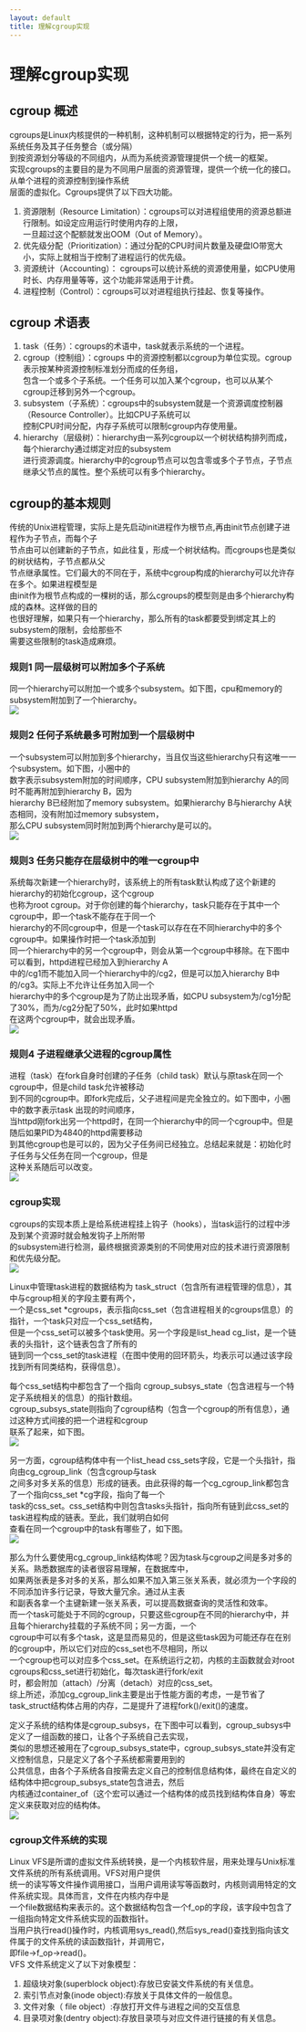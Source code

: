 ```yaml
---
layout: default
title: 理解cgroup实现 
---
```

# 理解cgroup实现

## cgroup 概述
cgroups是Linux内核提供的一种机制，这种机制可以根据特定的行为，把一系列系统任务及其子任务整合（或分隔）   
到按资源划分等级的不同组内，从而为系统资源管理提供一个统一的框架。    
实现cgroups的主要目的是为不同用户层面的资源管理，提供一个统一化的接口。从单个进程的资源控制到操作系统   
层面的虚拟化。Cgroups提供了以下四大功能。
1. 资源限制（Resource Limitation）：cgroups可以对进程组使用的资源总额进行限制。如设定应用运行时使用内存的上限，   
一旦超过这个配额就发出OOM（Out of Memory）。
2. 优先级分配（Prioritization）：通过分配的CPU时间片数量及硬盘IO带宽大小，实际上就相当于控制了进程运行的优先级。
3. 资源统计（Accounting）： cgroups可以统计系统的资源使用量，如CPU使用时长、内存用量等等，这个功能非常适用于计费。
4. 进程控制（Control）：cgroups可以对进程组执行挂起、恢复等操作。

## cgroup 术语表
1. task（任务）：cgroups的术语中，task就表示系统的一个进程。
2. cgroup（控制组）：cgroups 中的资源控制都以cgroup为单位实现。cgroup表示按某种资源控制标准划分而成的任务组，   
包含一个或多个子系统。一个任务可以加入某个cgroup，也可以从某个cgroup迁移到另外一个cgroup。
3. subsystem（子系统）：cgroups中的subsystem就是一个资源调度控制器（Resource Controller）。比如CPU子系统可以   
控制CPU时间分配，内存子系统可以限制cgroup内存使用量。
4. hierarchy（层级树）：hierarchy由一系列cgroup以一个树状结构排列而成，每个hierarchy通过绑定对应的subsystem   
进行资源调度。hierarchy中的cgroup节点可以包含零或多个子节点，子节点继承父节点的属性。整个系统可以有多个hierarchy。

## cgroup的基本规则
传统的Unix进程管理，实际上是先启动init进程作为根节点,再由init节点创建子进程作为子节点，而每个子   
节点由可以创建新的子节点，如此往复，形成一个树状结构。而cgroups也是类似的树状结构，子节点都从父   
节点继承属性。它们最大的不同在于，系统中cgroup构成的hierarchy可以允许存在多个。如果进程模型是   
由init作为根节点构成的一棵树的话，那么cgroups的模型则是由多个hierarchy构成的森林。这样做的目的   
也很好理解，如果只有一个hierarchy，那么所有的task都要受到绑定其上的subsystem的限制，会给那些不   
需要这些限制的task造成麻烦。   

### 规则1 同一层级树可以附加多个子系统      
同一个hierarchy可以附加一个或多个subsystem。如下图，cpu和memory的subsystem附加到了一个hierarchy。      
![](https://raw.githubusercontent.com/lxlenovostar/lix_blog/gh-pages/images/2016-11-02-understand-cgroup-1.png)   

### 规则2 任何子系统最多可附加到一个层级树中   
一个subsystem可以附加到多个hierarchy，当且仅当这些hierarchy只有这唯一一个subsystem。如下图，小圈中的   
数字表示subsystem附加的时间顺序，CPU subsystem附加到hierarchy A的同时不能再附加到hierarchy B，因为   
hierarchy B已经附加了memory subsystem。如果hierarchy B与hierarchy A状态相同，没有附加过memory subsystem，   
那么CPU subsystem同时附加到两个hierarchy是可以的。   
![](https://raw.githubusercontent.com/lxlenovostar/lix_blog/gh-pages/images/2016-11-02-understand-cgroup-2.png)   

### 规则3 任务只能存在层级树中的唯一cgroup中      
系统每次新建一个hierarchy时，该系统上的所有task默认构成了这个新建的hierarchy的初始化cgroup，这个cgroup   
也称为root cgroup。对于你创建的每个hierarchy，task只能存在于其中一个cgroup中，即一个task不能存在于同一个   
hierarchy的不同cgroup中，但是一个task可以存在在不同hierarchy中的多个cgroup中。如果操作时把一个task添加到    
同一个hierarchy中的另一个cgroup中，则会从第一个cgroup中移除。在下图中可以看到，httpd进程已经加入到hierarchy A     
中的/cg1而不能加入同一个hierarchy中的/cg2，但是可以加入hierarchy B中的/cg3。实际上不允许让任务加入同一个   
hierarchy中的多个cgroup是为了防止出现矛盾，如CPU subsystem为/cg1分配了30%，而为/cg2分配了50%，此时如果httpd   
在这两个cgroup中，就会出现矛盾。   
![](https://raw.githubusercontent.com/lxlenovostar/lix_blog/gh-pages/images/2016-11-02-understand-cgroup-3.png)   

### 规则4 子进程继承父进程的cgroup属性    
进程（task）在fork自身时创建的子任务（child task）默认与原task在同一个cgroup中，但是child task允许被移动   
到不同的cgroup中。即fork完成后，父子进程间是完全独立的。如下图中，小圈中的数字表示task 出现的时间顺序，   
当httpd刚fork出另一个httpd时，在同一个hierarchy中的同一个cgroup中。但是随后如果PID为4840的httpd需要移动   
到其他cgroup也是可以的，因为父子任务间已经独立。总结起来就是：初始化时子任务与父任务在同一个cgroup，但是    
这种关系随后可以改变。   
![](https://raw.githubusercontent.com/lxlenovostar/lix_blog/gh-pages/images/2016-11-02-understand-cgroup-4.png)   

### cgroup实现
cgroups的实现本质上是给系统进程挂上钩子（hooks），当task运行的过程中涉及到某个资源时就会触发钩子上所附带   
的subsystem进行检测，最终根据资源类别的不同使用对应的技术进行资源限制和优先级分配。   
![](https://raw.githubusercontent.com/lxlenovostar/lix_blog/gh-pages/images/2016-11-02-understand-cgroup-5.jpg)   

Linux中管理task进程的数据结构为 task_struct（包含所有进程管理的信息），其中与cgroup相关的字段主要有两个，   
一个是css_set *cgroups，表示指向css_set（包含进程相关的cgroups信息）的指针，一个task只对应一个css_set结构，   
但是一个css_set可以被多个task使用。另一个字段是list_head cg_list，是一个链表的头指针，这个链表包含了所有的   
链到同一个css_set的task进程（在图中使用的回环箭头，均表示可以通过该字段找到所有同类结构，获得信息）。

每个css_set结构中都包含了一个指向 cgroup_subsys_state（包含进程与一个特定子系统相关的信息）的指针数组。   
cgroup_subsys_state则指向了cgroup结构（包含一个cgroup的所有信息），通过这种方式间接的把一个进程和cgroup   
联系了起来，如下图。      
![](https://raw.githubusercontent.com/lxlenovostar/lix_blog/gh-pages/images/2016-11-02-understand-cgroup-6.jpg)   

另一方面，cgroup结构体中有一个list_head css_sets字段，它是一个头指针，指向由cg_cgroup_link（包含cgroup与task   
之间多对多关系的信息）形成的链表。由此获得的每一个cg_cgroup_link都包含了一个指向css_set *cg字段，指向了每一个   
task的css_set。css_set结构中则包含tasks头指针，指向所有链到此css_set的task进程构成的链表。至此，我们就明白如何   
查看在同一个cgroup中的task有哪些了，如下图。    
![](https://raw.githubusercontent.com/lxlenovostar/lix_blog/gh-pages/images/2016-11-02-understand-cgroup-7.jpg)   

那么为什么要使用cg_cgroup_link结构体呢？因为task与cgroup之间是多对多的关系。熟悉数据库的读者很容易理解，在数据库中，   
如果两张表是多对多的关系，那么如果不加入第三张关系表，就必须为一个字段的不同添加许多行记录，导致大量冗余。通过从主表   
和副表各拿一个主键新建一张关系表，可以提高数据查询的灵活性和效率。    
而一个task可能处于不同的cgroup，只要这些cgroup在不同的hierarchy中，并且每个hierarchy挂载的子系统不同；另一方面，一个   
cgroup中可以有多个task，这是显而易见的，但是这些task因为可能还存在在别的cgroup中，所以它们对应的css_set也不尽相同，所以   
一个cgroup也可以对应多个css_set。在系统运行之初，内核的主函数就会对root cgroups和css_set进行初始化，每次task进行fork/exit   
时，都会附加（attach）/分离（detach）对应的css_set。   
综上所述，添加cg_cgroup_link主要是出于性能方面的考虑，一是节省了task_struct结构体占用的内存，二是提升了进程fork()/exit()的速度。

定义子系统的结构体是cgroup_subsys，在下图中可以看到，cgroup_subsys中定义了一组函数的接口，让各个子系统自己去实现，   
类似的思想还被用在了cgroup_subsys_state中，cgroup_subsys_state并没有定义控制信息，只是定义了各个子系统都需要用到的   
公共信息，由各个子系统各自按需去定义自己的控制信息结构体，最终在自定义的结构体中把cgroup_subsys_state包含进去，然后   
内核通过container_of（这个宏可以通过一个结构体的成员找到结构体自身）等宏定义来获取对应的结构体。    
![](https://raw.githubusercontent.com/lxlenovostar/lix_blog/gh-pages/images/2016-11-02-understand-cgroup-9.jpg)   

### cgroup文件系统的实现
Linux VFS是所谓的虚拟文件系统转换，是一个内核软件层，用来处理与Unix标准文件系统的所有系统调用。VFS对用户提供   
统一的读写等文件操作调用接口，当用户调用读写等函数时，内核则调用特定的文件系统实现。具体而言，文件在内核内存中是   
一个file数据结构来表示的。这个数据结构包含一个f_op的字段，该字段中包含了一组指向特定文件系统实现的函数指针。   
当用户执行read()操作时，内核调用sys_read(),然后sys_read()查找到指向该文件属于的文件系统的读函数指针，并调用它，   
即file->f_op->read()。      
VFS 文件系统定义了以下对象模型：   
1. 超级块对象(superblock object):存放已安装文件系统的有关信息。
2. 索引节点对象(inode object):存放关于具体文件的一般信息。
3. 文件对象（ file object）:存放打开文件与进程之间的交互信息
4. 目录项对象(dentry object):存放目录项与对应文件进行链接的有关信息。
